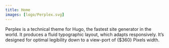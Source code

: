 ```yaml
---
title: Home
images: [logo/Perplex.svg]
---
```


Perplex is a technical theme for Hugo, the fastest site generator in the world. It produces a fluid typographic layout, which adapts responsively. It’s designed for optimal legibility down to a view-port of {$360} Pixels width.
<!--more-->
